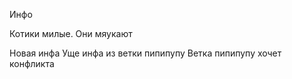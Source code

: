Инфо

Котики милые. Они мяукают


Новая инфа
Уще инфа из ветки пипипупу
Ветка пипипупу хочет конфликта